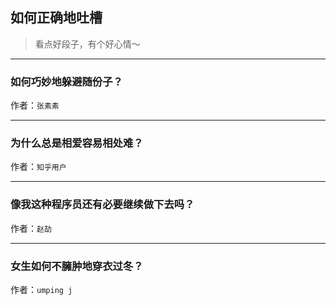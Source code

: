 ## 如何正确地吐槽

> 看点好段子，有个好心情～


 
---

### 如何巧妙地躲避随份子？

> 


作者：`张素素`

---

### 为什么总是相爱容易相处难？

> 


作者：`知乎用户`

---

### 像我这种程序员还有必要继续做下去吗？

> 


作者：`赵劼`

---

### 女生如何不臃肿地穿衣过冬？

> 


作者：`umping j`